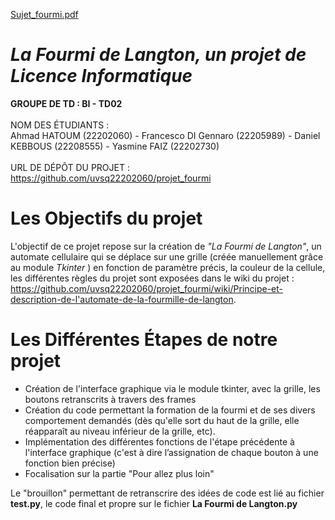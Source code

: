 [Sujet_fourmi.pdf](https://github.com/uvsq22202060/projet_fourmi/files/10853209/Sujet_fourmi.pdf)
# *La Fourmi de Langton, un projet de Licence Informatique*


**GROUPE DE TD : BI - TD02**
\
\
NOM DES ÉTUDIANTS : \
Ahmad HATOUM (22202060) - Francesco DI Gennaro (22205989) - Daniel KEBBOUS (22208555) - Yasmine FAIZ (22202730) 
\
\
URL DE DÉPÔT DU PROJET : https://github.com/uvsq22202060/projet_fourmi

# Les Objectifs du projet

L'objectif de ce projet repose sur la création de *"La Fourmi de Langton"*, un automate cellulaire qui se déplace sur une grille (créée manuellement grâce au module *Tkinter* ) en fonction de paramètre précis, la couleur de la cellule, les différentes règles du projet sont exposées dans le wiki du projet : https://github.com/uvsq22202060/projet_fourmi/wiki/Principe-et-description-de-l'automate-de-la-fourmille-de-langton.

# Les Différentes Étapes de notre projet

- Création de l'interface graphique via le module tkinter, avec la grille, les boutons retranscrits à travers des frames
- Création du code permettant la formation de la fourmi et de ses divers comportement demandés (dès qu'elle sort du haut de la grille, elle réapparaît au niveau inférieur de la grille, etc).
- Implémentation des différentes fonctions de l'étape précédente à l'interface graphique (c'est à dire l’assignation de chaque bouton à une fonction bien précise)
- Focalisation sur la partie "Pour allez plus loin"

Le "brouillon" permettant de retranscrire des idées de code est lié au fichier **test.py**, le code final et propre sur le fichier                    **La Fourmi de Langton.py**
